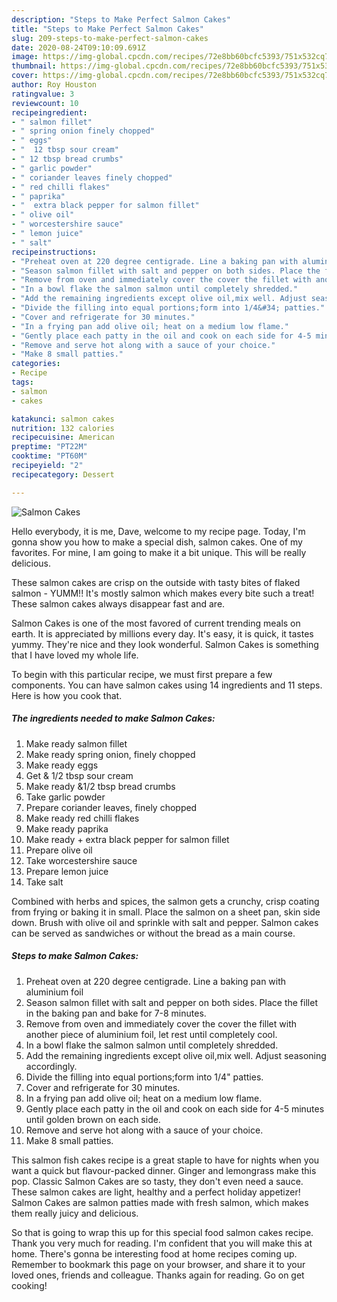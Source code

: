 ```yaml
---
description: "Steps to Make Perfect Salmon Cakes"
title: "Steps to Make Perfect Salmon Cakes"
slug: 209-steps-to-make-perfect-salmon-cakes
date: 2020-08-24T09:10:09.691Z
image: https://img-global.cpcdn.com/recipes/72e8bb60bcfc5393/751x532cq70/salmon-cakes-recipe-main-photo.jpg
thumbnail: https://img-global.cpcdn.com/recipes/72e8bb60bcfc5393/751x532cq70/salmon-cakes-recipe-main-photo.jpg
cover: https://img-global.cpcdn.com/recipes/72e8bb60bcfc5393/751x532cq70/salmon-cakes-recipe-main-photo.jpg
author: Roy Houston
ratingvalue: 3
reviewcount: 10
recipeingredient:
- " salmon fillet"
- " spring onion finely chopped"
- " eggs"
- "  12 tbsp sour cream"
- " 12 tbsp bread crumbs"
- " garlic powder"
- " coriander leaves finely chopped"
- " red chilli flakes"
- " paprika"
- "  extra black pepper for salmon fillet"
- " olive oil"
- " worcestershire sauce"
- " lemon juice"
- " salt"
recipeinstructions:
- "Preheat oven at 220 degree centigrade. Line a baking pan with aluminium foil"
- "Season salmon fillet with salt and pepper on both sides. Place the fillet in the baking pan and bake for 7-8 minutes."
- "Remove from oven and immediately cover the cover the fillet with another piece of aluminium foil, let rest until completely cool."
- "In a bowl flake the salmon salmon until completely shredded."
- "Add the remaining ingredients except olive oil,mix well. Adjust seasoning accordingly."
- "Divide the filling into equal portions;form into 1/4&#34; patties."
- "Cover and refrigerate for 30 minutes."
- "In a frying pan add olive oil; heat on a medium low flame."
- "Gently place each patty in the oil and cook on each side for 4-5 minutes until golden brown on each side."
- "Remove and serve hot along with a sauce of your choice."
- "Make 8 small patties."
categories:
- Recipe
tags:
- salmon
- cakes

katakunci: salmon cakes 
nutrition: 132 calories
recipecuisine: American
preptime: "PT22M"
cooktime: "PT60M"
recipeyield: "2"
recipecategory: Dessert

---
```



![Salmon Cakes](https://img-global.cpcdn.com/recipes/72e8bb60bcfc5393/751x532cq70/salmon-cakes-recipe-main-photo.jpg)

Hello everybody, it is me, Dave, welcome to my recipe page. Today, I'm gonna show you how to make a special dish, salmon cakes. One of my favorites. For mine, I am going to make it a bit unique. This will be really delicious.

These salmon cakes are crisp on the outside with tasty bites of flaked salmon - YUMM!! It&#39;s mostly salmon which makes every bite such a treat! These salmon cakes always disappear fast and are.

Salmon Cakes is one of the most favored of current trending meals on earth. It is appreciated by millions every day. It's easy, it is quick, it tastes yummy. They're nice and they look wonderful. Salmon Cakes is something that I have loved my whole life.


To begin with this particular recipe, we must first prepare a few components. You can have salmon cakes using 14 ingredients and 11 steps. Here is how you cook that.

<!--inarticleads1-->

##### The ingredients needed to make Salmon Cakes:

1. Make ready  salmon fillet
1. Make ready  spring onion, finely chopped
1. Make ready  eggs
1. Get  &amp; 1/2 tbsp sour cream
1. Make ready  &amp;1/2 tbsp bread crumbs
1. Take  garlic powder
1. Prepare  coriander leaves, finely chopped
1. Make ready  red chilli flakes
1. Make ready  paprika
1. Make ready  + extra black pepper for salmon fillet
1. Prepare  olive oil
1. Take  worcestershire sauce
1. Prepare  lemon juice
1. Take  salt


Combined with herbs and spices, the salmon gets a crunchy, crisp coating from frying or baking it in small. Place the salmon on a sheet pan, skin side down. Brush with olive oil and sprinkle with salt and pepper. Salmon cakes can be served as sandwiches or without the bread as a main course. 

<!--inarticleads2-->

##### Steps to make Salmon Cakes:

1. Preheat oven at 220 degree centigrade. Line a baking pan with aluminium foil
1. Season salmon fillet with salt and pepper on both sides. Place the fillet in the baking pan and bake for 7-8 minutes.
1. Remove from oven and immediately cover the cover the fillet with another piece of aluminium foil, let rest until completely cool.
1. In a bowl flake the salmon salmon until completely shredded.
1. Add the remaining ingredients except olive oil,mix well. Adjust seasoning accordingly.
1. Divide the filling into equal portions;form into 1/4&#34; patties.
1. Cover and refrigerate for 30 minutes.
1. In a frying pan add olive oil; heat on a medium low flame.
1. Gently place each patty in the oil and cook on each side for 4-5 minutes until golden brown on each side.
1. Remove and serve hot along with a sauce of your choice.
1. Make 8 small patties.


This salmon fish cakes recipe is a great staple to have for nights when you want a quick but flavour-packed dinner. Ginger and lemongrass make this pop. Classic Salmon Cakes are so tasty, they don&#39;t even need a sauce. These salmon cakes are light, healthy and a perfect holiday appetizer! Salmon Cakes are salmon patties made with fresh salmon, which makes them really juicy and delicious. 

So that is going to wrap this up for this special food salmon cakes recipe. Thank you very much for reading. I'm confident that you will make this at home. There's gonna be interesting food at home recipes coming up. Remember to bookmark this page on your browser, and share it to your loved ones, friends and colleague. Thanks again for reading. Go on get cooking!

